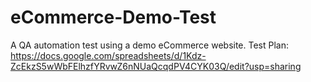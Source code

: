 # eCommerce-Demo-Test
A QA automation test using a demo eCommerce website.
Test Plan: https://docs.google.com/spreadsheets/d/1Kdz-ZcEkzS5wWbFElhzfYRvwZ6nNUaQcqdPV4CYK03Q/edit?usp=sharing
